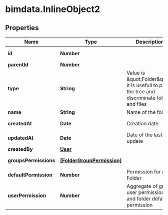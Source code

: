 # bimdata.InlineObject2

## Properties

Name | Type | Description | Notes
------------ | ------------- | ------------- | -------------
**id** | **Number** |  | [optional] [readonly] 
**parentId** | **Number** |  | [optional] 
**type** | **String** | Value is \&quot;Folder\&quot;. It is usefull to parse the tree and discriminate folders and files | [optional] [readonly] 
**name** | **String** | Name of the folder | 
**createdAt** | **Date** | Creation date | [optional] [readonly] 
**updatedAt** | **Date** | Date of the last update | [optional] [readonly] 
**createdBy** | [**User**](User.md) |  | [optional] 
**groupsPermissions** | [**[FolderGroupPermission]**](FolderGroupPermission.md) |  | [optional] [readonly] 
**defaultPermission** | **Number** | Permission for a Folder | [optional] 
**userPermission** | **Number** | Aggregate of group user permissions and folder default permission | [optional] [readonly] 


